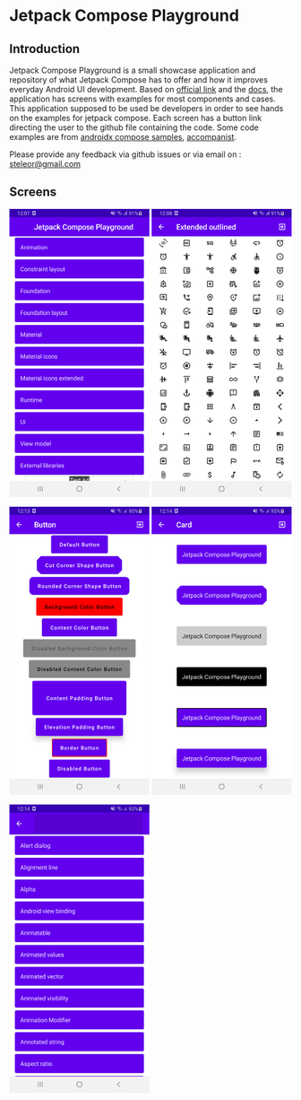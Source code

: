 # Jetpack Compose Playground

## Introduction

Jetpack Compose Playground is a small showcase application and repository of what Jetpack Compose has to offer and how it improves everyday Android UI development.
Based on [official link](https://developer.android.com/jetpack/compose) and the [docs](https://developer.android.com/jetpack/compose/documentation), the application has screens with examples for most components and cases.
This application supposed to be used be developers in order to see hands on the examples for jetpack compose.
Each screen has a button link directing the user to the github file containing the code.
Some code examples are from [androidx compose samples](https://github.com/androidx/androidx/tree/androidx-main/compose), [accompanist](https://github.com/google/accompanist).

Please provide any feedback via github issues or via email on : steleor@gmail.com

## Screens

<img src="screenshots/1.png" width="250" /> <img src="screenshots/2.png" width="250" />

<img src="screenshots/3.png" width="250" /> <img src="screenshots/4.png" width="250" />

<img src="screenshots/5.png" width="250" />
